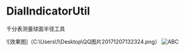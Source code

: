# DialIndicatorUtil
千分表测量球面半径工具


![效果图]（C:\Users\1\Desktop\QQ图片20171207132324.png）
![ABC](http://avatar.csdn.net/D/6/7/1_qq_21376985.jpg) 
